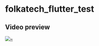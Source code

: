 # folkatech_flutter_test

## Video preview

[![~](https://youtube-md.vercel.app/Bv870FFkECg/640/360)](https://www.youtube.com/watch?v=Bv870FFkECg)
